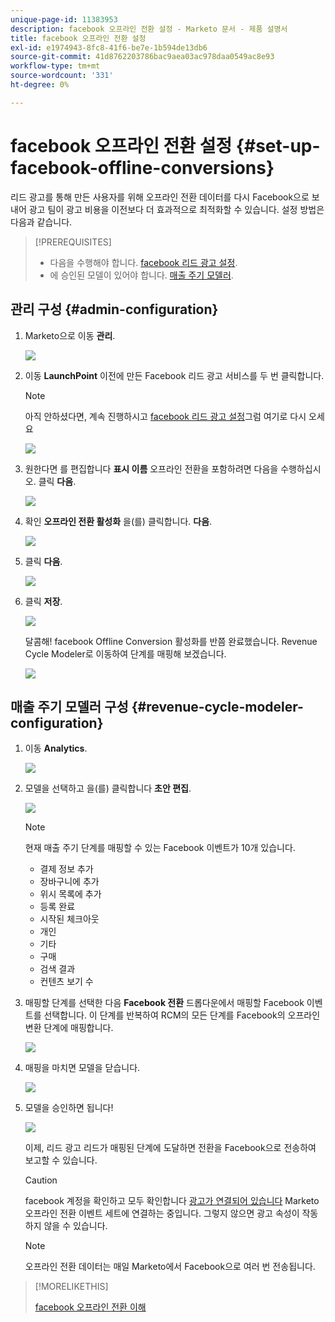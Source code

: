 ```yaml
---
unique-page-id: 11383953
description: facebook 오프라인 전환 설정 - Marketo 문서 - 제품 설명서
title: facebook 오프라인 전환 설정
exl-id: e1974943-8fc8-41f6-be7e-1b594de13db6
source-git-commit: 41d8762203786bac9aea03ac978daa0549ac8e93
workflow-type: tm+mt
source-wordcount: '331'
ht-degree: 0%

---
```


# facebook 오프라인 전환 설정 {#set-up-facebook-offline-conversions}

리드 광고를 통해 만든 사용자를 위해 오프라인 전환 데이터를 다시 Facebook으로 보내어 광고 팀이 광고 비용을 이전보다 더 효과적으로 최적화할 수 있습니다. 설정 방법은 다음과 같습니다.

>[!PREREQUISITES]
>
>* 다음을 수행해야 합니다. [facebook 리드 광고 설정](/help/marketo/product-docs/demand-generation/facebook/set-up-facebook-lead-ads.md).
>* 에 승인된 모델이 있어야 합니다. [매출 주기 모델러](/help/marketo/product-docs/reporting/revenue-cycle-analytics/revenue-cycle-models/understanding-revenue-models.md).


## 관리 구성 {#admin-configuration}

1. Marketo으로 이동 **관리**.

   ![](assets/image2016-11-29-13-3a8-3a45.png)

1. 이동 **LaunchPoint** 이전에 만든 Facebook 리드 광고 서비스를 두 번 클릭합니다.

   >[!NOTE]
   >
   >아직 안하셨다면, 계속 진행하시고 [facebook 리드 광고 설정](/help/marketo/product-docs/demand-generation/facebook/set-up-facebook-lead-ads.md)그럼 여기로 다시 오세요

   ![](assets/image2016-11-29-13-3a10-3a43.png)

1. 원한다면 를 편집합니다 **표시 이름** 오프라인 전환을 포함하려면 다음을 수행하십시오. 클릭 **다음**.

   ![](assets/image2016-11-29-13-3a12-3a19.png)

1. 확인 **오프라인 전환 활성화** 을(를) 클릭합니다. **다음**.

   ![](assets/image2016-11-29-13-3a13-3a32.png)

1. 클릭 **다음**.

   ![](assets/image2016-11-29-13-3a14-3a17.png)

1. 클릭 **저장**.

   ![](assets/image2016-11-29-13-3a14-3a52.png)

   달콤해! facebook Offline Conversion 활성화를 반쯤 완료했습니다. Revenue Cycle Modeler로 이동하여 단계를 매핑해 보겠습니다.

   ![](assets/image2016-11-29-13-3a16-3a55.png)

## 매출 주기 모델러 구성 {#revenue-cycle-modeler-configuration}

1. 이동 **Analytics**.

   ![](assets/image2016-11-29-13-3a29-3a23.png)

1. 모델을 선택하고 을(를) 클릭합니다 **초안 편집**.

   ![](assets/image2016-11-29-13-3a31-3a6.png)

   >[!NOTE]
   >
   >현재 매출 주기 단계를 매핑할 수 있는 Facebook 이벤트가 10개 있습니다.
   >
   >* 결제 정보 추가
   >* 장바구니에 추가
   >* 위시 목록에 추가
   >* 등록 완료
   >* 시작된 체크아웃
   >* 개인
   >* 기타
   >* 구매
   >* 검색 결과
   >* 컨텐츠 보기 수


1. 매핑할 단계를 선택한 다음 **Facebook 전환** 드롭다운에서 매핑할 Facebook 이벤트를 선택합니다. 이 단계를 반복하여 RCM의 모든 단계를 Facebook의 오프라인 변환 단계에 매핑합니다.

   ![](assets/1-1.png)

1. 매핑을 마치면 모델을 닫습니다.

   ![](assets/2.png)

1. 모델을 승인하면 됩니다!

   ![](assets/image2016-11-29-15-3a6-3a30.png)

   이제, 리드 광고 리드가 매핑된 단계에 도달하면 전환을 Facebook으로 전송하여 보고할 수 있습니다.

   >[!CAUTION]
   >
   >facebook 계정을 확인하고 모두 확인합니다 [광고가 연결되어 있습니다](https://www.facebook.com/business/url/?href=%2Fbusiness%2Fhelp%2Fwww%2F1776828022605281&amp;cmsid&amp;creative=link&amp;creative_detail=advertiser-help-center&amp;create_type&amp;destination_cms_id&amp;orig_http_referrer) Marketo 오프라인 전환 이벤트 세트에 연결하는 중입니다. 그렇지 않으면 광고 속성이 작동하지 않을 수 있습니다.

   >[!NOTE]
   >
   >오프라인 전환 데이터는 매일 Marketo에서 Facebook으로 여러 번 전송됩니다.

>[!MORELIKETHIS]
>
>[facebook 오프라인 전환 이해](/help/marketo/product-docs/demand-generation/facebook/understanding-facebook-offline-conversions.md)
